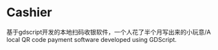 # Cashier
基于gdscript开发的本地扫码收银软件，一个人花了半个月写出来的小玩意/A local QR code payment software developed using GDScript.
